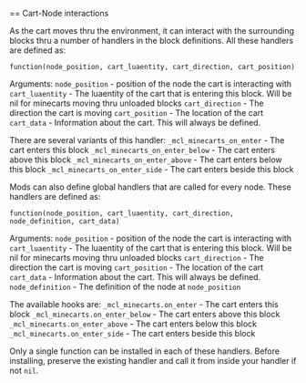 == Cart-Node interactions

As the cart moves thru the environment, it can interact with the surrounding blocks
thru a number of handlers in the block definitions. All these handlers are defined
as:

`function(node_position, cart_luaentity, cart_direction, cart_position)`

Arguments:
`node_position` - position of the node the cart is interacting with
`cart_luaentity` - The luaentity of the cart that is entering this block. Will
   be nil for minecarts moving thru unloaded blocks
`cart_direction` - The direction the cart is moving
`cart_position` - The location of the cart
`cart_data` - Information about the cart. This will always be defined.

There are several variants of this handler:
`_mcl_minecarts_on_enter` - The cart enters this block
`_mcl_minecarts_on_enter_below` - The cart enters above this block
`_mcl_minecarts_on_enter_above` - The cart enters below this block
`_mcl_minecarts_on_enter_side` - The cart enters beside this block

Mods can also define global handlers that are called for every node. These
handlers are defined as:

`function(node_position, cart_luaentity, cart_direction, node_definition, cart_data)`

Arguments:
`node_position` - position of the node the cart is interacting with
`cart_luaentity` - The luaentity of the cart that is entering this block. Will
   be nil for minecarts moving thru unloaded blocks
`cart_direction` - The direction the cart is moving
`cart_position` - The location of the cart
`cart_data` - Information about the cart. This will always be defined.
`node_definition` - The definition of the node at `node_position`

The available hooks are:
`_mcl_minecarts.on_enter` - The cart enters this block
`_mcl_minecarts.on_enter_below` - The cart enters above this block
`_mcl_minecarts.on_enter_above` - The cart enters below this block
`_mcl_minecarts.on_enter_side` - The cart enters beside this block

Only a single function can be installed in each of these handlers. Before installing,
preserve the existing handler and call it from inside your handler if not `nil`.
